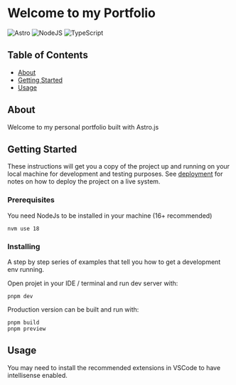# Welcome to my Portfolio

![Astro](https://img.shields.io/badge/astro-FF5D01?style=for-the-badge&logo=astro&logoColor=F7BA3E)
![NodeJS](https://img.shields.io/badge/node.js-6DA55F?style=for-the-badge&logo=node.js&logoColor=white)
![TypeScript](https://img.shields.io/badge/typescript-%23007ACC.svg?style=for-the-badge&logo=typescript&logoColor=white)

## Table of Contents

- [About](#about)
- [Getting Started](#getting_started)
- [Usage](#usage)

## About <a name = "about"></a>

Welcome to my personal portfolio built with Astro.js

## Getting Started <a name = "getting_started"></a>

These instructions will get you a copy of the project up and running on your local machine for development and testing purposes. See [deployment](#deployment) for notes on how to deploy the project on a live system.

### Prerequisites

You need NodeJs to be installed in your machine (16+ recommended)

```
nvm use 18
```

### Installing

A step by step series of examples that tell you how to get a development env running.

Open projet in your IDE / terminal and run dev server with:

```
pnpm dev
```

Production version can be built and run with:

```
pnpm build
pnpm preview
```

## Usage <a name = "usage"></a>

You may need to install the recommended extensions in VSCode to have intellisense enabled.
